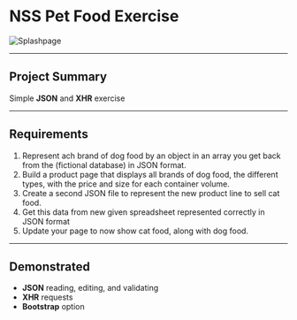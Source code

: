 # NSS Pet Food Exercise

![Splashpage]()

<hr>

## Project Summary
Simple **JSON** and **XHR** exercise

<hr>

## Requirements
1. Represent ach brand of dog food by an object in an array you get back from the (fictional database) in JSON format.
1. Build a product page that displays all brands of dog food, the different types, with the price and size for each container volume.
1. Create a second JSON file to represent the new product line to sell cat food. 
1. Get this data from new given spreadsheet represented correctly in JSON format
1. Update your page to now show cat food, along with dog food.

<hr>

## Demonstrated
 - **JSON** reading, editing, and validating
 - **XHR** requests
 - **Bootstrap** option